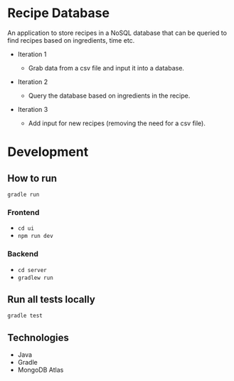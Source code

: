 # Recipe Database
An application to store recipes in a NoSQL database that can be queried to find recipes based on ingredients, time etc. 

- Iteration 1
    -   Grab data from a csv file and input it into a database.

- Iteration 2 
    - Query the database based on ingredients in the recipe. 
    
- Iteration 3 
    - Add input for new recipes (removing the need for a csv file).

# Development
## How to run

``` gradle run ```

### Frontend 

- ```cd ui```
- ```npm run dev```

### Backend

- ```cd server```
- ```gradlew run```

## Run all tests locally

``` gradle test ```

## Technologies 

* Java
* Gradle
* MongoDB Atlas
